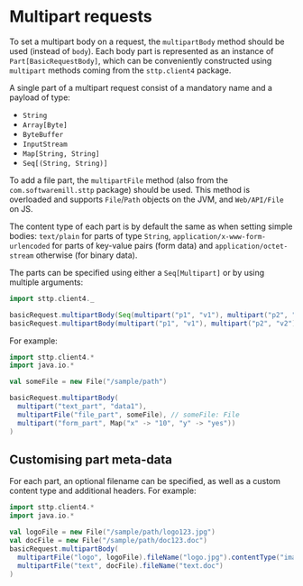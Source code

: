 # Multipart requests 

To set a multipart body on a request, the `multipartBody` method should be used (instead of `body`). Each body part is represented as an instance of `Part[BasicRequestBody]`, which can be conveniently constructed using `multipart` methods coming from the `sttp.client4` package.

A single part of a multipart request consist of a mandatory name and a payload of type:

* `String`
* `Array[Byte]`
* `ByteBuffer`
* `InputStream`
* `Map[String, String]`
* `Seq[(String, String)]`

To add a file part, the `multipartFile` method (also from the `com.softwaremill.sttp` package) should be used. This method is overloaded and supports `File`/`Path` objects on the JVM, and `Web/API/File` on JS.

The content type of each part is by default the same as when setting simple bodies: `text/plain` for parts of type `String`, `application/x-www-form-urlencoded` for parts of key-value pairs (form data) and `application/octet-stream` otherwise (for binary data).

The parts can be specified using either a `Seq[Multipart]` or by using multiple arguments:

```scala
import sttp.client4._

basicRequest.multipartBody(Seq(multipart("p1", "v1"), multipart("p2", "v2")))
basicRequest.multipartBody(multipart("p1", "v1"), multipart("p2", "v2"))
```        

For example:

```scala
import sttp.client4.*
import java.io.*

val someFile = new File("/sample/path")

basicRequest.multipartBody(
  multipart("text_part", "data1"),
  multipartFile("file_part", someFile), // someFile: File
  multipart("form_part", Map("x" -> "10", "y" -> "yes"))
)
```

## Customising part meta-data

For each part, an optional filename can be specified, as well as a custom content type and additional headers. For example:

```scala
import sttp.client4.*
import java.io.*

val logoFile = new File("/sample/path/logo123.jpg")
val docFile = new File("/sample/path/doc123.doc")
basicRequest.multipartBody(
  multipartFile("logo", logoFile).fileName("logo.jpg").contentType("image/jpg"),
  multipartFile("text", docFile).fileName("text.doc")
)
```
